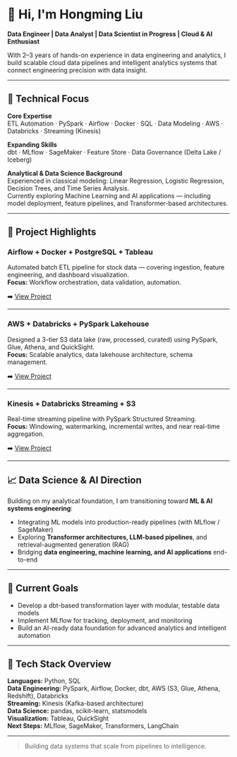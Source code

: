 # 👋 Hi, I'm Hongming Liu

**Data Engineer | Data Analyst | Data Scientist in Progress | Cloud & AI Enthusiast**

With 2–3 years of hands-on experience in data engineering and analytics, I build scalable cloud data pipelines and intelligent analytics systems that connect engineering precision with data insight.

---

## 🧩 Technical Focus

**Core Expertise**  
ETL Automation · PySpark · Airflow · Docker · SQL · Data Modeling · AWS · Databricks · Streaming (Kinesis)  

**Expanding Skills**  
dbt · MLflow · SageMaker · Feature Store · Data Governance (Delta Lake / Iceberg)  

**Analytical & Data Science Background**  
Experienced in classical modeling: Linear Regression, Logistic Regression, Decision Trees, and Time Series Analysis.  
Currently exploring Machine Learning and AI applications — including model deployment, feature pipelines, and Transformer-based architectures.

---

## 🚀 Project Highlights

### Airflow + Docker + PostgreSQL + Tableau
Automated batch ETL pipeline for stock data — covering ingestion, feature engineering, and dashboard visualization.  
**Focus:** Workflow orchestration, data validation, automation.

➡️ [View Project](https://github.com/Bellamy0719/airflow-stock-pipeline)

---

### AWS + Databricks + PySpark Lakehouse
Designed a 3-tier S3 data lake (raw, processed, curated) using PySpark, Glue, Athena, and QuickSight.  
**Focus:** Scalable analytics, data lakehouse architecture, schema management.

➡️ [View Project](https://github.com/Bellamy0719/aws-pyspark-data-lakehouse-pipeline)

---

### Kinesis + Databricks Streaming + S3
Real-time streaming pipeline with PySpark Structured Streaming.  
**Focus:** Windowing, watermarking, incremental writes, and near real-time aggregation.

➡️ [View Project](https://github.com/yourusername/aws-kinesis-streaming-pipeline)

---

## 📈 Data Science & AI Direction

Building on my analytical foundation, I am transitioning toward **ML & AI systems engineering**:  
- Integrating ML models into production-ready pipelines (with MLflow / SageMaker)  
- Exploring **Transformer architectures, LLM-based pipelines**, and retrieval-augmented generation (RAG)  
- Bridging **data engineering, machine learning, and AI applications** end-to-end

---

## 🧠 Current Goals
- Develop a dbt-based transformation layer with modular, testable data models  
- Implement MLflow for tracking, deployment, and monitoring  
- Build an AI-ready data foundation for advanced analytics and intelligent automation

---

## 🧩 Tech Stack Overview

**Languages:** Python, SQL  
**Data Engineering:** PySpark, Airflow, Docker, dbt, AWS (S3, Glue, Athena, Redshift), Databricks  
**Streaming:** Kinesis (Kafka-based architecture)  
**Data Science:** pandas, scikit-learn, statsmodels  
**Visualization:** Tableau, QuickSight  
**Next Steps:** MLflow, SageMaker, Transformers, LangChain

---

> Building data systems that scale from pipelines to intelligence.

